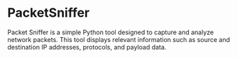 # PacketSniffer
Packet Sniffer is a simple Python tool designed to capture and analyze network packets. This tool displays relevant information such as source and destination IP addresses, protocols, and payload data.
